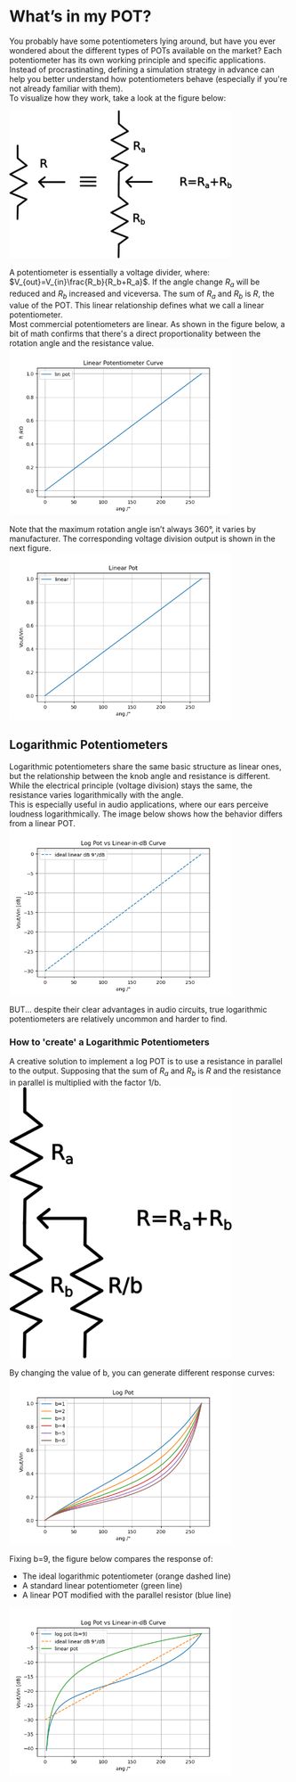 # What’s in my POT?

You probably have some potentiometers lying around, but have you ever wondered about the different types of POTs available on the market?
Each potentiometer has its own working principle and specific applications. Instead of procrastinating, defining a simulation strategy in advance can help you better understand how potentiometers behave (especially if you're not already familiar with them).\
To visualize how they work, take a look at the figure below:

<img src="img/pot_schem.png" alt="Knight Tour" width="400"/>


A potentiometer is essentially a voltage divider, where: $V_{out}=V_{in}\frac{R_b}{R_b+R_a}$. If the angle change $R_a$ will be reduced and $R_b$ increased and viceversa. The sum of  $R_a$ and  $R_b$ is $R$, the value of the POT. This linear relationship defines what we call a linear potentiometer.\
Most commercial potentiometers are linear. As shown in the figure below, a bit of math confirms that there's a direct proportionality between the rotation angle and the resistance value.\
<img src="img/ang_ohm.png" alt="Knight Tour" width="400"/>



Note that the maximum rotation angle isn’t always 360°, it varies by manufacturer. The corresponding voltage division output is shown in the next figure.\
<img src="img/vot_div.png" alt="Knight Tour" width="400"/>



## Logarithmic Potentiometers

Logarithmic potentiometers share the same basic structure as linear ones, but the relationship between the knob angle and resistance is different. While the electrical principle (voltage division) stays the same, the resistance varies logarithmically with the angle.\
This is especially useful in audio applications, where our ears perceive loudness logarithmically. The image below shows how the behavior differs from a linear POT.\
<img src="img/log_pot_plot.png" alt="Knight Tour" width="400"/>

BUT... despite their clear advantages in audio circuits, true logarithmic potentiometers are relatively uncommon and harder to find.

### How to 'create' a Logarithmic Potentiometers

A creative solution to implement a log POT is to use a resistance in parallel to the output. Supposing that the sum of $R_a$ and  $R_b$ is $R$ and the resistance in parallel is multiplied with the factor 1/b.\
<img src="img/log_diy.png" alt="Knight Tour" width="400"/>

By changing the value of b, you can generate different response curves:
<img src="img/log_plot_b.png" alt="Knight Tour" width="400"/>

Fixing b=9, the figure below compares the response of:
- The ideal logarithmic potentiometer (orange dashed line)
- A standard linear potentiometer (green line)
- A linear POT modified with the parallel resistor (blue line)
<img src="img/log_lin_jig.png" alt="Knight Tour" width="400"/>
